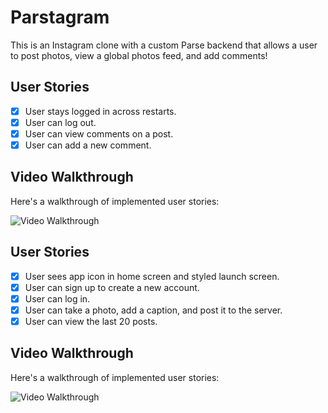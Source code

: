 # Parstagram

This is an Instagram clone with a custom Parse backend that allows a user to post photos, view a global photos feed, and add comments!

## User Stories

- [x] User stays logged in across restarts.
- [x] User can log out.
- [x] User can view comments on a post.
- [x] User can add a new comment.

## Video Walkthrough

Here's a walkthrough of implemented user stories:

<img src='http://g.recordit.co/AIyt5McBaM.gif' title='Video Walkthrough' width='' alt='Video Walkthrough' />

## User Stories

- [x] User sees app icon in home screen and styled launch screen.
- [x] User can sign up to create a new account.
- [x] User can log in.
- [x] User can take a photo, add a caption, and post it to the server.
- [x] User can view the last 20 posts.

## Video Walkthrough

Here's a walkthrough of implemented user stories:

<img src='http://g.recordit.co/3YavqeGUnt.gif' title='Video Walkthrough' width='' alt='Video Walkthrough' />
